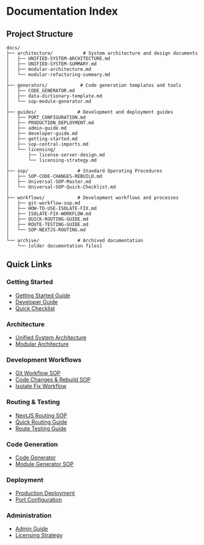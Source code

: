 # Documentation Index

## Project Structure

```
docs/
├── architecture/           # System architecture and design documents
│   ├── UNIFIED-SYSTEM-ARCHITECTURE.md
│   ├── UNIFIED-SYSTEM-SUMMARY.md
│   ├── modular-architecture.md
│   └── modular-refactoring-summary.md
│
├── generators/            # Code generation templates and tools
│   ├── CODE_GENERATOR.md
│   ├── data-dictionary-template.md
│   └── sop-module-generator.md
│
├── guides/               # Development and deployment guides
│   ├── PORT_CONFIGURATION.md
│   ├── PRODUCTION_DEPLOYMENT.md
│   ├── admin-guide.md
│   ├── developer-guide.md
│   ├── getting-started.md
│   ├── sop-central-imports.md
│   └── licensing/
│       ├── license-server-design.md
│       └── licensing-strategy.md
│
├── sop/                  # Standard Operating Procedures
│   ├── SOP-CODE-CHANGES-REBUILD.md
│   ├── Universal-SOP-Master.md
│   └── Universal-SOP-Quick-Checklist.md
│
├── workflows/            # Development workflows and processes
│   ├── git-workflow-sop.md
│   ├── HOW-TO-USE-ISOLATE-FIX.md
│   ├── ISOLATE-FIX-WORKFLOW.md
│   ├── QUICK-ROUTING-GUIDE.md
│   ├── ROUTE-TESTING-GUIDE.md
│   └── SOP-NEXTJS-ROUTING.md
│
└── archive/              # Archived documentation
    └── [older documentation files]
```

## Quick Links

### Getting Started
- [Getting Started Guide](./guides/getting-started.md)
- [Developer Guide](./guides/developer-guide.md)
- [Quick Checklist](./sop/Universal-SOP-Quick-Checklist.md)

### Architecture
- [Unified System Architecture](./architecture/UNIFIED-SYSTEM-ARCHITECTURE.md)
- [Modular Architecture](./architecture/modular-architecture.md)

### Development Workflows
- [Git Workflow SOP](./workflows/git-workflow-sop.md)
- [Code Changes & Rebuild SOP](./sop/SOP-CODE-CHANGES-REBUILD.md)
- [Isolate Fix Workflow](./workflows/ISOLATE-FIX-WORKFLOW.md)

### Routing & Testing
- [NextJS Routing SOP](./workflows/SOP-NEXTJS-ROUTING.md)
- [Quick Routing Guide](./workflows/QUICK-ROUTING-GUIDE.md)
- [Route Testing Guide](./workflows/ROUTE-TESTING-GUIDE.md)

### Code Generation
- [Code Generator](./generators/CODE_GENERATOR.md)
- [Module Generator SOP](./generators/sop-module-generator.md)

### Deployment
- [Production Deployment](./guides/PRODUCTION_DEPLOYMENT.md)
- [Port Configuration](./guides/PORT_CONFIGURATION.md)

### Administration
- [Admin Guide](./guides/admin-guide.md)
- [Licensing Strategy](./guides/licensing/licensing-strategy.md)